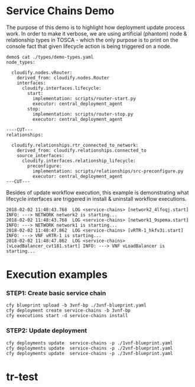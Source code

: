 # Service Chains Demo
The purpose of this demo is to highlight how deployment update process work. In order to make it verbose, we are using artificial (phantom) node & relationship types in TOSCA - which the only purpose is to print on the console fact that given lifecycle action is being triggered on a node.
```
demo$ cat ./types/demo-types.yaml 
node_types:

  cloudify.nodes.vRouter:
    derived_from: cloudify.nodes.Router
    interfaces:
      cloudify.interfaces.lifecycle:
        start:
          implementation: scripts/router-start.py
          executor: central_deployment_agent
        stop:
          implementation: scripts/router-stop.py
          executor: central_deployment_agent

----CUT---
relationships:

  cloudify.relationships.rtr_connected_to_network:
    derived_from: cloudify.relationships.connected_to
    source_interfaces:
      cloudify.interfaces.relationship_lifecycle:
        preconfigure:
          implementation: scripts/relationships/src-preconfigure.py
          executor: central_deployment_agent
---CUT---
```

Besides of update workflow execution, this example is demonstrating what lifecycle interfaces are triggered in install & uninstall workflow executions.

```
2018-02-02 11:48:43.768  LOG <service-chains> [network2_4lfoqj.start] INFO: ---> NETWORK network2 is starting...
2018-02-02 11:48:43.768  LOG <service-chains> [network1_9spema.start] INFO: ---> NETWORK network1 is starting...
2018-02-02 11:48:47.862  LOG <service-chains> [vRTR-1_hkfv3i.start] INFO: ---> VNF vRTR-1 is starting...
2018-02-02 11:48:47.862  LOG <service-chains> [vLoadBalancer_cvt181.start] INFO: ---> VNF vLoadBalancer is starting...
```
# Execution examples

### STEP1: Create basic service chain

```
cfy blueprint upload -b 3vnf-bp ./3vnf-blueprint.yaml
cfy deployment create service-chains -b 3vnf-bp
cfy executions start -d service-chains install
```

### STEP2: Update deployment

```
cfy deployments update  service-chains -p ./1vnf-blueprint.yaml
cfy deployments update  service-chains -p ./2vnf-blueprint.yaml
cfy deployments update  service-chains -p ./3vnf-blueprint.yaml
```

# tr-test
